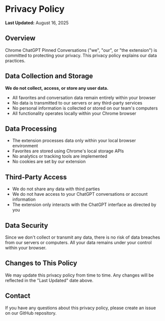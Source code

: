 # Privacy Policy

**Last Updated:** August 16, 2025

## Overview

Chrome ChatGPT Pinned Conversations ("we", "our", or "the extension") is committed to protecting your privacy. This privacy policy explains our data practices.

## Data Collection and Storage

**We do not collect, access, or store any user data.**

- All favorites and conversation data remain entirely within your browser
- No data is transmitted to our servers or any third-party services
- No personal information is collected or stored on our team's computers
- All functionality operates locally within your Chrome browser

## Data Processing

- The extension processes data only within your local browser environment
- Favorites are stored using Chrome's local storage APIs
- No analytics or tracking tools are implemented
- No cookies are set by our extension

## Third-Party Access

- We do not share any data with third parties
- We do not have access to your ChatGPT conversations or account information
- The extension only interacts with the ChatGPT interface as directed by you

## Data Security

Since we don't collect or transmit any data, there is no risk of data breaches from our servers or computers. All your data remains under your control within your browser.

## Changes to This Policy

We may update this privacy policy from time to time. Any changes will be reflected in the "Last Updated" date above.

## Contact

If you have any questions about this privacy policy, please create an issue on our GitHub repository.
